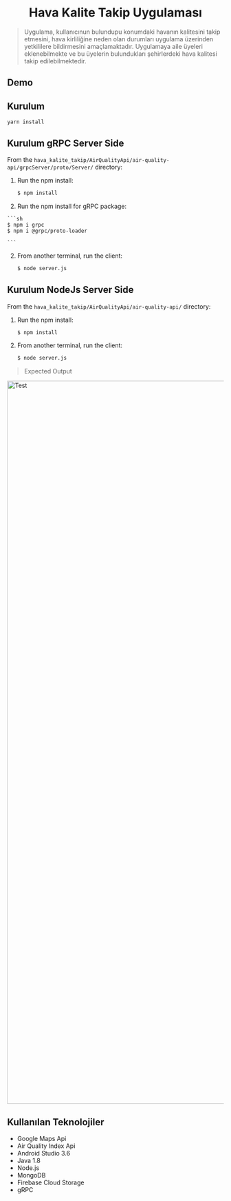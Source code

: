 <h1 align="center">Hava Kalite Takip Uygulaması</h1>


> Uygulama, kullanıcınun bulundupu konumdaki havanın kalitesini takip etmesini, hava kirliliğine neden olan durumları uygulama üzerinden yetkililere bildirmesini amaçlamaktadır. Uygulamaya aile üyeleri eklenebilmekte ve bu üyelerin bulundukları şehirlerdeki hava kalitesi takip edilebilmektedir.

## Demo



## Kurulum

```
yarn install

```
## Kurulum gRPC Server Side

From the `hava_kalite_takip/AirQualityApi/air-quality-api/grpcServer/proto/Server/` directory:

 1. Run the npm install:

    ```sh
    $ npm install
    ```
    
  2. Run the npm install for gRPC package:

    ```sh
    $ npm i grpc
    $ npm i @grpc/proto-loader
    
    ```

 2. From another terminal, run the client:

    ```sh
    $ node server.js
    ```
## Kurulum NodeJs Server Side

From the `hava_kalite_takip/AirQualityApi/air-quality-api/` directory:

 1. Run the npm install:

    ```sh
    $ npm install
    ```
 2. From another terminal, run the client:

    ```sh
    $ node server.js
    ```
> Expected Output

<img width="1679" alt="Test" src="https://user-images.githubusercontent.com/31216880/80509145-a88fbc00-8981-11ea-8c93-f01e773a7f20.png">

## Kullanılan Teknolojiler

* Google Maps Api
* Air Quality Index Api
* Android Studio 3.6
* Java 1.8
* Node.js 
* MongoDB 
* Firebase Cloud Storage
* gRPC


